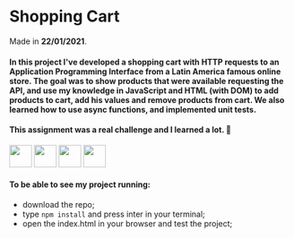 # Shopping Cart
Made in **22/01/2021**.

#### In this project I've developed a shopping cart with HTTP requests to an Application Programming Interface from a Latin America famous online store. The goal was to show products that were available requesting the API, and use my knowledge in JavaScript and HTML (with DOM) to add products to cart, add his values and remove products from cart. We also learned how to use async functions, and implemented unit tests.

#### This assignment was a real challenge and I learned a lot. :muscle:
<img src='https://cdn.jsdelivr.net/gh/devicons/devicon/icons/html5/html5-plain.svg' width='40'/> <img src='https://cdn.jsdelivr.net/gh/devicons/devicon/icons/css3/css3-plain.svg' width='40'/> <img src='https://cdn.jsdelivr.net/gh/devicons/devicon/icons/javascript/javascript-original.svg' width='40'/> <img src='https://cdn.jsdelivr.net/gh/devicons/devicon/icons/jest/jest-plain.svg' width='40'/> 

#### To be able to see my project running:

- download the repo;
- type `npm install` and press inter in your terminal;
- open the index.html in your browser and test the project;

#### 
